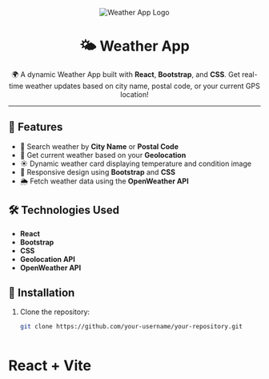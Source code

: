 <!-- Logo -->
<p align="center">
  <img src="https://img.shields.io/badge/Weather%20App-React-blue?style=for-the-badge" alt="Weather App Logo">
</p>

<h1 align="center">🌤️ Weather App</h1>

<!-- Description -->
<p align="center">🌍 A dynamic Weather App built with <strong>React</strong>, <strong>Bootstrap</strong>, and <strong>CSS</strong>. Get real-time weather updates based on city name, postal code, or your current GPS location!</p>

---

## 🚀 Features
- 🌆 Search weather by **City Name** or **Postal Code**
- 📍 Get current weather based on your **Geolocation**
- ☀️ Dynamic weather card displaying temperature and condition image
- 🎨 Responsive design using **Bootstrap** and **CSS**
- 🌦️ Fetch weather data using the **OpenWeather API**

## 🛠️ Technologies Used
- **React**
- **Bootstrap**
- **CSS**
- **Geolocation API**
- **OpenWeather API**

## 🔧 Installation
1. Clone the repository:
   ```bash
   git clone https://github.com/your-username/your-repository.git



# React + Vite

